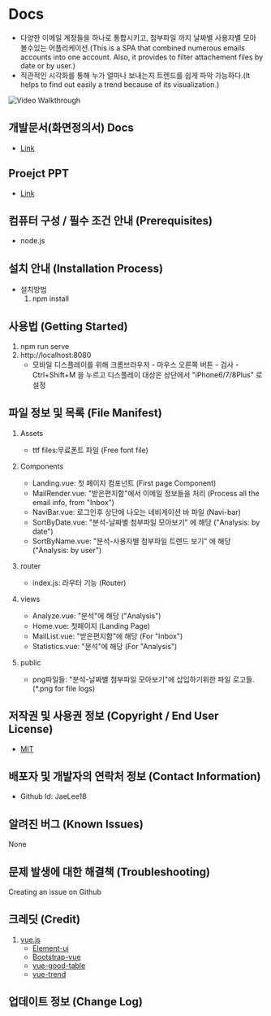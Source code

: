 # Docs
 * 다양한 이메일 계정들을 하나로 통합시키고, 첨부파일 까지 날짜별 사용자별 모아 볼수있는 어플리케이션.(This is a SPA that combined numerous emails accounts into one account. Also, it provides to filter attachement files by date or by user.)
 * 직관적인 시각화를 통해 누가 얼마나 보내는지 트렌드를 쉽게 파악 가능하다.(It helps to find out easily a trend because of its visualization.) 
 
<img src='https://i.imgur.com/XBk52XG.gif' title='Video Walkthrough' width='' alt='Video Walkthrough' />


## 개발문서(화면정의서) Docs
* [Link](https://github.com/JaeLee18/roka/blob/master/WEB_DOCS_%EC%9D%B4%EC%9E%AC%EC%A4%91_%EA%B0%9C%EB%B0%9C%EB%AC%B8%EC%84%9C(%ED%99%94%EB%A9%B4%EC%A0%95%EC%9D%98%EC%84%9C).pdf)

## Proejct PPT
* [Link](https://github.com/JaeLee18/roka/blob/master/WEB_DOCS_%EC%9D%B4%EC%9E%AC%EC%A4%91_PPT(pdf%EB%B2%84%EC%A0%84).pdf)

## 컴퓨터 구성 / 필수 조건 안내 (Prerequisites)
* node.js 


## 설치 안내 (Installation Process)
* 설치방법
  1) npm install
  

## 사용법 (Getting Started)
 1) npm run serve
 2) http://localhost:8080
    * 모바일 디스플레이를 위해 크롬브라우저 - 마우스 오른쪽 버튼 - 검사 -Ctrl+Shift+M 을 누르고 디스플레이 대상은 상단에서 "iPhone6/7/8Plus" 로 설정

## 파일 정보 및 목록 (File Manifest)
1) Assets
    * ttf files:무료폰트 파일 (Free font file)
2) Components
    * Landing.vue: 첫 페이지 컴포넌트 (First page Component)
     * MailRender.vue: "받은편지함"에서 이메일 정보들을 처리 (Process all the email info, from "Inbox")
     * NaviBar.vue: 로그인후 상단에 나오는 네비게이션 바 파일 (Navi-bar)
     * SortByDate.vue: "분석-날짜별 첨부파일 모아보기" 에 해당 ("Analysis: by date")
     * SortByName.vue: "분석-사용자별 첨부파일 트렌드 보기" 에 해당 ("Analysis: by user")
3) router
    * index.js: 라우터 기능 (Router)
  
4) views
    * Analyze.vue: "분석"에 해당 ("Analysis")
    * Home.vue: 첫페이지 (Landing Page)
    * MailList.vue: "받은편지함"에 해당 (For "Inbox")
    * Statistics.vue: "분석"에 해당 (For "Analysis")
5) public
    * png파일들: "분석-날짜별 첨부파일 모아보기"에 삽입하기위한 파일 로고들. (*.png for file logs)
## 저작권 및 사용권 정보 (Copyright / End User License)
 * [MIT](https://github.com/JaeLee18/roka/blob/master/LICENSE.md)
## 배포자 및 개발자의 연락처 정보 (Contact Information)
  * Github Id: JaeLee18
  
## 알려진 버그 (Known Issues)

   None
   
## 문제 발생에 대한 해결책 (Troubleshooting)

   Creating an issue on Github
    
## 크레딧 (Credit)
 1) [vue.js](9https://vuejs.org/)
    * [Element-ui](https://element.eleme.io/#/en-US)
    * [Bootstrap-vue](https://bootstrap-vue.js.org/docs)
    * [vue-good-table](https://xaksis.github.io/vue-good-table/)
    * [vue-trend](https://madewithvuejs.com/vue-trend)
## 업데이트 정보 (Change Log)

